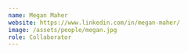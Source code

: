 ```yaml
---
name: Megan Maher
website: https://www.linkedin.com/in/megan-maher/
image: /assets/people/megan.jpg
role: Collaborator
---
```

